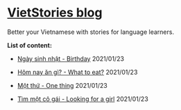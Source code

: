# [VietStories blog](https://vietblog.ocmoxa.com)

Better your Vietnamese with stories for language learners.

**List of content:**

* [Ngày sinh nhật - Birthday](/pages/birthday.md) 2021/01/23


* [Hôm nay ăn gì? - What to eat?](/pages/what-to-eat.md) 2021/01/23


* [Một thứ - One thing](/pages/one-thing.md) 2021/01/23


* [Tìm một cô gái - Looking for a girl](/pages/looking-for-a-girl.md) 2021/01/23


